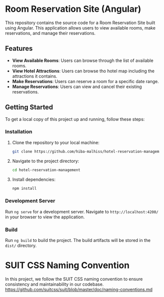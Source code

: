 # Room Reservation Site (Angular)

This repository contains the source code for a Room Reservation Site built using Angular. This application allows users to view available rooms, make reservations, and manage their reservations.

## Features

- **View Available Rooms**: Users can browse through the list of available rooms.
- **View Hotel Attractions**: Users can browse tho hotel map including the attractions it contains.
- **Make Reservations**: Users can reserve a room for a specific date range.
- **Manage Reservations**: Users can view and cancel their existing reservations.

## Getting Started

To get a local copy of this project up and running, follow these steps:

### Installation

1. Clone the repository to your local machine:

   ```bash
   git clone https://github.com/hiba-malhiss/hotel-reservation-management.git
   ```

2. Navigate to the project directory:

   ```bash
   cd hotel-reservation-management
   ```

3. Install dependencies:

   ```bash
   npm install
   ```

### Development Server

Run `ng serve` for a development server. Navigate to `http://localhost:4200/` in your browser to view the application.

### Build

Run `ng build` to build the project. The build artifacts will be stored in the `dist/` directory.

# SUIT CSS Naming Convention

In this project, we follow the SUIT CSS naming convention to ensure consistency and maintainability in our codebase.
https://github.com/suitcss/suit/blob/master/doc/naming-conventions.md